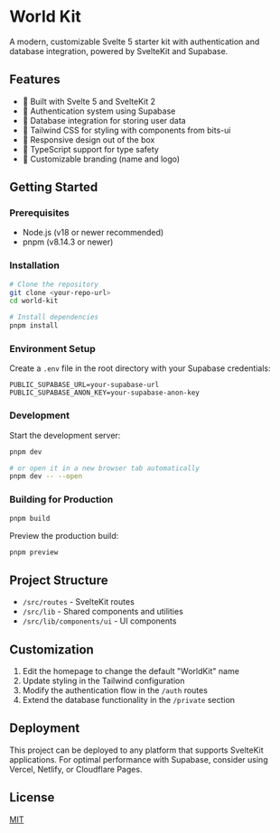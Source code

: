 # World Kit

A modern, customizable Svelte 5 starter kit with authentication and database integration, powered by SvelteKit and Supabase.

## Features

- 🚀 Built with Svelte 5 and SvelteKit 2
- 🔐 Authentication system using Supabase
- 💾 Database integration for storing user data
- 🎨 Tailwind CSS for styling with components from bits-ui
- 📱 Responsive design out of the box
- 🔧 TypeScript support for type safety
- 🧩 Customizable branding (name and logo)

## Getting Started

### Prerequisites

- Node.js (v18 or newer recommended)
- pnpm (v8.14.3 or newer)

### Installation

```bash
# Clone the repository
git clone <your-repo-url>
cd world-kit

# Install dependencies
pnpm install
```

### Environment Setup

Create a `.env` file in the root directory with your Supabase credentials:

```
PUBLIC_SUPABASE_URL=your-supabase-url
PUBLIC_SUPABASE_ANON_KEY=your-supabase-anon-key
```

### Development

Start the development server:

```bash
pnpm dev

# or open it in a new browser tab automatically
pnpm dev -- --open
```

### Building for Production

```bash
pnpm build
```

Preview the production build:

```bash
pnpm preview
```

## Project Structure

- `/src/routes` - SvelteKit routes
- `/src/lib` - Shared components and utilities
- `/src/lib/components/ui` - UI components

## Customization

1. Edit the homepage to change the default "WorldKit" name
2. Update styling in the Tailwind configuration
3. Modify the authentication flow in the `/auth` routes
4. Extend the database functionality in the `/private` section

## Deployment

This project can be deployed to any platform that supports SvelteKit applications. For optimal performance with Supabase, consider using Vercel, Netlify, or Cloudflare Pages.

## License

[MIT](LICENSE)
